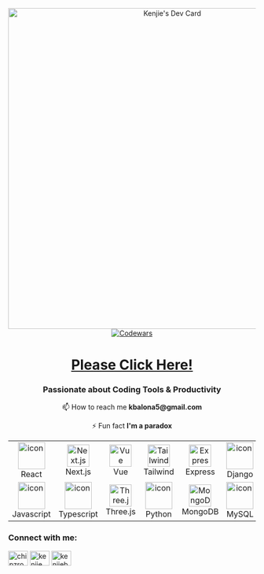 <div align="center" width='100%'>
  <a href="https://app.daily.dev/chipzroar"><img src="https://api.daily.dev/devcards/v2/Q8RcuTTQ88xD9fOLiB2Xm.png?type=wide&r=eyc" width="652" alt="Kenjie's Dev Card"/></a>

  <a href="https://www.codewars.com/users/chipzroar">  
    <img src="https://www.codewars.com/users/chipzroar/badges/large" alt="Codewars"/>
  </a>

  <h1><a align='center' width='100%' href="https://kenjie.xyz/">Please Click Here!</a></h1>
</div>

<h3 align="center">Passionate about Coding Tools & Productivity</h3>
<div align='center' width='100%'>
  <p>📫 How to reach me <strong>kbalona5@gmail.com</strong></p>
  <p>⚡ Fun fact <strong>I'm a paradox</strong></p>
</div>

<table align="center">
  <tr>
    <td align="center" width="90">
      <img src="https://techstack-generator.vercel.app/react-icon.svg" alt="icon" width="55" height="55" />
      <br>React
    </td>
    <td align="center" width="90">
      <img src="https://skillicons.dev/icons?i=nextjs" width="45" height="45" alt="Next.js" />
      <br>Next.js
    </td>
    <td align="center" width="90">
      <img src="https://skillicons.dev/icons?i=vue" width="45" height="45" alt="Vue" />
      <br>Vue
    </td>
    <td align="center" width="90">
      <img src="https://skillicons.dev/icons?i=tailwind" width="45" height="45" alt="Tailwind" />
      <br>Tailwind
    </td>
    <td align="center" width="90">
      <img src="https://skillicons.dev/icons?i=express" width="45" height="45" alt="Express" />
      <br>Express
    </td>
    <td align="center" width="90">
      <img src="https://techstack-generator.vercel.app/django-icon.svg" alt="icon" width="55" height="55" />
      <br>Django
    </td>
  </tr>
  <tr>
    <td align="center" width="90">
      <img src="https://techstack-generator.vercel.app/js-icon.svg" alt="icon" width="55" height="55" />
      <br>Javascript
    </td>
    <td align="center" width="90">
      <img src="https://techstack-generator.vercel.app/ts-icon.svg" alt="icon" width="55" height="55" />
      <br>Typescript
    </td>
    <td align="center" width="90">
      <img src="https://skillicons.dev/icons?i=threejs" width="45" height="45" alt="Three.js" />
      <br>Three.js
    </td>
    <td align="center" width="90">
      <img src="https://techstack-generator.vercel.app/python-icon.svg" alt="icon" width="55" height="55" />
      <br>Python
    </td>
    <td align="center" width="90">
      <img src="https://skillicons.dev/icons?i=mongodb" width="45" height="45" alt="MongoDB" />
      <br>MongoDB
    </td>
    <td align="center" width="90">
      <img src="https://techstack-generator.vercel.app/mysql-icon.svg" alt="icon" width="55" height="55" />
      <br>MySQL
    </td>
  </tr>
</table>

<div align="center" width='100%'>
  <h3 align="left">Connect with me:</h3>
  <p align="left">
  <a href="https://dev.to/chipzroar" target="blank"><img align="center" src="https://raw.githubusercontent.com/rahuldkjain/github-profile-readme-generator/master/src/images/icons/Social/devto.svg" alt="chipzroar" height="30" width="40" /></a>
  <a href="https://linkedin.com/in/chipzroar" target="blank"><img align="center" src="https://raw.githubusercontent.com/rahuldkjain/github-profile-readme-generator/master/src/images/icons/Social/linked-in-alt.svg" alt="kenjie" height="30" width="40" /></a>
  <a href="https://twitter.com/kenjiebalona" target="blank"><img align="center" src="https://raw.githubusercontent.com/rahuldkjain/github-profile-readme-generator/master/src/images/icons/Social/twitter.svg"   alt="kenjiebalona" height="30" width="40" /></a>
</div>
